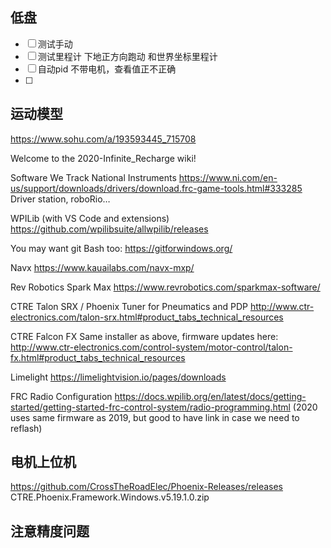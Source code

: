 ## 低盘

* [ ] 测试手动
* [ ] 测试里程计  下地正方向跑动  和世界坐标里程计
* [ ] 自动pid  不带电机，查看值正不正确
* [ ]


## 运动模型
https://www.sohu.com/a/193593445_715708

Welcome to the 2020-Infinite_Recharge wiki!

Software We Track
National Instruments
https://www.ni.com/en-us/support/downloads/drivers/download.frc-game-tools.html#333285 Driver station, roboRio…

WPILib (with VS Code and extensions)
https://github.com/wpilibsuite/allwpilib/releases

You may want git Bash too: https://gitforwindows.org/

Navx
https://www.kauailabs.com/navx-mxp/

Rev Robotics Spark Max
https://www.revrobotics.com/sparkmax-software/

CTRE Talon SRX / Phoenix Tuner for Pneumatics and PDP
http://www.ctr-electronics.com/talon-srx.html#product_tabs_technical_resources

CTRE Falcon FX
Same installer as above, firmware updates here: http://www.ctr-electronics.com/control-system/motor-control/talon-fx.html#product_tabs_technical_resources

Limelight
https://limelightvision.io/pages/downloads

FRC Radio Configuration
https://docs.wpilib.org/en/latest/docs/getting-started/getting-started-frc-control-system/radio-programming.html (2020 uses same firmware as 2019, but good to have link in case we need to reflash)


## 电机上位机
https://github.com/CrossTheRoadElec/Phoenix-Releases/releases
CTRE.Phoenix.Framework.Windows.v5.19.1.0.zip

## 注意精度问题